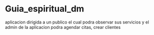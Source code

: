 # Guia_espiritual_dm
aplicacion dirigida a un publico el cual podra observar sus servicios y el admin de la aplicacion podra agendar citas, crear clientes
